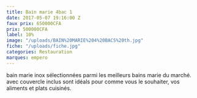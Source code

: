 ```yaml
---
title: Bain marie 4bac 1
date: 2017-05-07 19:16:00 Z
faux prix: 650000CFA
prix: 500000CFA
label: 10%
image: "/uploads/BAIN%20MARIE%204%20BACS%20th.jpg"
fiche: "/uploads/fiche.jpg"
categories: Restauration
marques: empero
---
```


bain marie inox sélectionnées parmi les meilleurs bains marie du marché. avec couvercle inclus sont idéals pour comme vous le souhaiter, vos aliments et plats cuisinés.